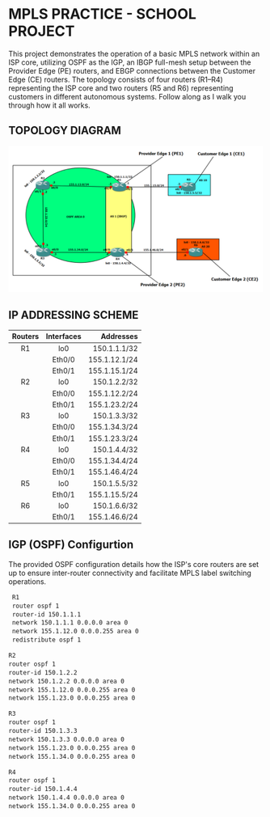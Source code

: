 
# MPLS PRACTICE - SCHOOL PROJECT

This project demonstrates the operation of a basic MPLS network within an ISP core, utilizing OSPF as the IGP, an IBGP full-mesh setup between the Provider Edge (PE) routers, and EBGP connections between the Customer Edge (CE) routers. The topology consists of four routers (R1–R4) representing the ISP core and two routers (R5 and R6) representing customers in different autonomous systems. Follow along as I walk you through how it all works.



## TOPOLOGY DIAGRAM


![](https://github.com/Olaide608/MPLS---School-Project-/blob/main/MPLS%20Topology%20Diagram.png)
## IP ADDRESSING SCHEME

| Routers | Interfaces | Addresses |
| :-----: | :------: | ----: |
| R1 | lo0 | 150.1.1.1/32 |
|    |  Eth0/0      |  155.1.12.1/24 |
|    |  Eth0/1      |  155.1.15.1/24 |
| R2 | lo0 | 150.1.2.2/32 |
|    |  Eth0/0      |  155.1.12.2/24 |
|    |  Eth0/1      |  155.1.23.2/24 |
| R3 | lo0 | 150.1.3.3/32 |
|    |  Eth0/0      |  155.1.34.3/24 |
|    |  Eth0/1      |  155.1.23.3/24 |
| R4 | lo0 | 150.1.4.4/32 |
|    |  Eth0/0      |  155.1.34.4/24 |
|    |  Eth0/1      |  155.1.46.4/24 |
| R5 | lo0 | 150.1.5.5/32 |
|    |  Eth0/1      |  155.1.15.5/24 |
| R6 | lo0 | 150.1.6.6/32 |
|    |  Eth0/1      |  155.1.46.6/24 |


## IGP (OSPF) Configurtion

The provided OSPF configuration details how the ISP's core routers are set up to ensure inter-router connectivity and facilitate MPLS label switching operations.

```bash
 R1
 router ospf 1
 router-id 150.1.1.1
 network 150.1.1.1 0.0.0.0 area 0
 network 155.1.12.0 0.0.0.255 area 0
 redistribute ospf 1
 ```

 ```bash
 R2
 router ospf 1
 router-id 150.1.2.2
 network 150.1.2.2 0.0.0.0 area 0
 network 155.1.12.0 0.0.0.255 area 0
 network 155.1.23.0 0.0.0.255 area 0
 ```
 
  ```bash
 R3
 router ospf 1
 router-id 150.1.3.3
 network 150.1.3.3 0.0.0.0 area 0
 network 155.1.23.0 0.0.0.255 area 0
 network 155.1.34.0 0.0.0.255 area 0
 ```

  
  ```bash
 R4
router ospf 1
router-id 150.1.4.4
network 150.1.4.4 0.0.0.0 area 0
network 155.1.34.0 0.0.0.255 area 0
 ```

